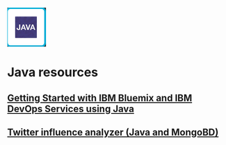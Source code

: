 ![Java icon](images/java.gif)
# Java resources

##     <Tutorial> [Getting Started with IBM Bluemix and IBM DevOps Services using Java](tutorials/jazzeditorjava)

## <Sample> [Twitter influence analyzer (Java and MongoBD)](https://hub.jazz.net/project/jstart/Twitter%20Influencer%20Analyzer%20%28Java%29/overview)